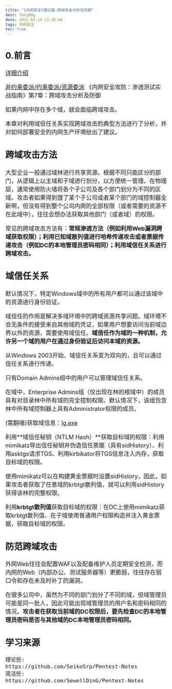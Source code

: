 ```yaml
---
title: "[内网安全]理论篇:跨域攻击分析及防御"
desc: TonyD0g
date: 2022-03-14 22:26:04
tags: 内网安全
toc: true
---
```

<font size=4 >

<!-- more -->

## 0.前言
[详细介绍](https://blog.csdn.net/qq_34640691/article/details/111881910)

[非约束委派/约束委派/资源委派](https://cloud.tencent.com/developer/article/1899592)
《内网安全攻防：渗透测试实战指南》第7章：跨域攻击分析及防御

如果内网中存在多个域，就会面临跨域攻击。

本章对利用域信任关系实现跨域攻击的典型方法进行了分析，并对如何部署安全的内网生产环境给出了建议。

## 跨域攻击方法

大型企业一般通过域林进行共享资源。根据不同只能区分的部门，从逻辑上以主域和子域进行划分，以方便统一管理。在物理层，通常使用防火墙将各个子公司及各个部门划分为不同的区域。攻击者如果得到饿了某个子公司或者某个部门的域控制器全新啊，但没有得到整个公司内网的全部权限（或者需要的资源不在此域中），往往会想办法获取其他部门（或者域）的权限。

常见的跨域攻击方法有：**常规渗透方法（例如利用Web漏洞跨域获取权限）；利用已知域散列值进行哈希传递攻击或者票据传递攻击（例如DC的本地管理员密码相同）；利用域信任关系进行跨域攻击。**

## 域信任关系

默认情况下，特定Windows域中的所有用户都可以通过该域中的资源进行身份验证。

域信任的作用是解决多域环境中的跨域资源共享问题。域环境不会无条件的接受来自其他域的凭证，如果用户想要访问当前域边界以外的资源，需要使用域信任。**域信任作为域的一种机制，允许另一个域的用户在通过身份验证后访问本域的资源。**

从Windows 2003开始，域信任关系变为双向的，且可以通过信任关系进行传递。

只有Domain Admins组中的用户可以管理域信任关系。

在域中，Enterprise Admins组（仅出现在林的根域中）的成员具有对目录林中所有域的完全控制权限。默认情况下，该组包含林中所有域控制器上具有Administrator权限的成员。

(需翻墙)获取域信息：[lg.exe](https://www.joeware.net/freetools/tools/lg/)

利用**域信任秘钥（NTLM Hash）**获取目标域的权限：利用mimikatz导出信任秘钥并伪造信任票据（具有sidHistory）、利用asktgs请求TGS、利用kirbikator将TGS信息注入内存，获取目标域的权限。

使用mimikatz可以在构建黄金票据时设置sidHistory，因此，如果攻击者获取了任意域的krbtgt散列值，就可以利用sidHistory获得该林的完整权限。

利用**krbtgt散列值**获取目标域的权限：在DC上使用mimikatz获取krbtgt散列值、在子域使用普通用户权限构造并注入黄金票据，获取目标域的权限。

## 防范跨域攻击

外网Web往往会配置WAF以及配备维护人员定期安全检测，而内网的Web（内部办公、测试服务器等）更脆弱，往往存在弱口令和存在未及时补丁的漏洞。

在很多公司中，虽然为不同的部门划分了不同的域，但域管理员可能是同一批人，因此可能出现域管理员的用户名和密码相同的情况。**攻击者在获取当前域的DC权限后，要先检查DC的本地管理员密码是否与其他域的DC本地管理员密码相同。**

## 学习来源
```
理论些:
https://github.com/SeikoSrp/Pentest-Notes
简洁些:
https://github.com/SewellDinG/Pentest-Notes
```
</font>
